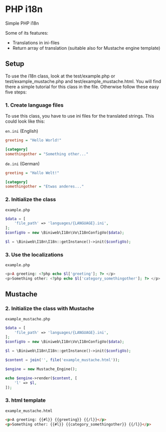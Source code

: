 # PHP i18n
Simple PHP i18n

Some of its features:

* Translations in ini-files
* Return array of translation (suitable also for Mustache engine template)

## Setup
To use the i18n class, look at the test/example.php or test/example_mustache.php and test/example_mustache.html.
You will find there a simple tutorial for this class in the file. Otherwise follow these easy five steps:

### 1. Create language files
To use this class, you have to use ini files for the translated strings. This could look like this:

`en.ini` (English)

```ini
greeting = "Hello World!"

[category]
somethingother = "Something other..."
```

`de.ini` (German)

```ini
greeting = "Hallo Welt!"

[category]
somethingother = "Etwas anderes..."
```

### 2. Initialize the class

`example.php`

```php
$data = [
    'file_path' => 'languages/{LANGUAGE}.ini',
];
$configVo = new \Biniweb\I18n\Vo\I18nConfigVo($data);

$l = \Biniweb\I18n\I18n::getInstance()->init($configVo);
```

### 3. Use the localizations

`example.php`

```php
<p>A greeting: <?php echo $l['greeting']; ?> </p>
<p>Something other: <?php echo $l['category_somethingother']; ?> </p>
```

## Mustache

### 2. Initialize the class with Mustache

`example_mustache.php`

```php
$data = [
    'file_path' => 'languages/{LANGUAGE}.ini',
];
$configVo = new \Biniweb\I18n\Vo\I18nConfigVo($data);

$l = \Biniweb\I18n\I18n::getInstance()->init($configVo);

$content = join('', file('example_mustache.html'));

$engine = new Mustache_Engine();

echo $engine->render($content, [
    'l' => $l,
]);
```

### 3. html template

`example_mustache.html`

```html
<p>A greeting: {{#l}} {{greeting}} {{/l}}</p>
<p>Something other: {{#l}} {{category_somethingother}} {{/l}}</p>
```
